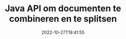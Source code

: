 ---
############################# Static ############################
layout: "product"
date: 2022-10-27T19:41:55
draft: false

product: "Merger"
product_tag: "merger"
platform: "Java"
platform_tag: "java"

############################# Head ############################
head_title: "API voor het samenvoegen van Java-documenten | samenvoegen en verwijderen van Word Excel PDF XPS EPUB"
head_description: "Documenten samenvoegen API voor Java. Pagina's van PDF-, Microsoft Word-, Excel-, presentaties-, Visio-, XPS- en EPUB-indelingen samenvoegen, splitsen, verwisselen, opnieuw ordenen en verwijderen."

############################# Header ############################
title: "Java API om documenten te combineren en te splitsen"
description: "Ontwikkel krachtige apps die pagina's, dia's en diagrammen onderweg kunnen combineren, rippen, shufflen, knippen of verwijderen."
button:
    enable: true

############################# SubMenu ############################
submenu:
    enable: true
    
    left:
        img_alt: "GroupDocs.Merger for Java"
        image: "https://www.groupdocs.cloud/templates/groupdocs/images/product-logos/groupdocs-merger-java.png"
        product: "GroupDocs.Merger"
        platform: "Java"

    middle:
        button:
            # button loop
            - link: "#overview"
              text: "Overzicht"

            # button loop
            - link: "#features"
              text: "Functies"

            # button loop
            - link: "#support"
              text: "Steun"

            # button loop
            - link: "https://products.groupdocs.app/merger"
              text: "Live demonstratie"

            # button loop
            - link: "https://purchase.groupdocs.com/pricing/merger/java"
              text: "Prijzen"

    right:
        link_download: "https://downloads.groupdocs.com/merger"
        link_learn: "https://docs.groupdocs.com/merger/java/"
        link_buy: "https://purchase.groupdocs.com"

############################# Overview ############################
overview:
    enable: true
    content: |
      GroupDocs.Merger voor Java stelt u in staat om snel hoogwaardige bedrijfsapplicaties in Java te ontwikkelen. Met weinig codering kunnen uw Java-toepassingen samenvoegen, rippen, shuffle, knippen en verwijderen van een enkele pagina of een batch pagina's, dia's en diagrammen. Samenvoegbewerkingen kunnen ook worden uitgevoerd op beveiligde bestanden van bekende en onbekende indeling door wachtwoordbeveiliging toe te passen of te verwijderen.  

      
    tabs:
      enable: true
      
      ## TAB ONE ##
      tab_one:
        description: |
          Hieronder volgt een overzicht van GroupDocs.Merger voor Java:
      
        left:
          enable: true
          icon: "fab fa-html5"
          title: "Documentbewerkingen"
          content: |
            * Paginavolgorde wijzigen
            * Pagina's verwijderen of verwijderen
            * Document splitsen of breken
            * Twee pagina's omwisselen of in willekeurige volgorde afspelen
            * Enkele of meerdere pagina's bijsnijden
            * Meerdere documenten samenvoegen
        
        right:
          enable: true
          icon: "fab fa-html5"
          title: "Beveiligingsoperaties"
          content: |
            * Documentbeveiliging instellen
            * Controleer de documentbeveiligingsstatus
            * Documentwachtwoord instellen
            * Documentwachtwoord bijwerken
            * Documentwachtwoord verwijderen
      
      ## TAB TWO ##
      tab_two:
        description: |
          GroupDocs.Merger voor Java ondersteunt het samenvoegen van de volgende [documentbestandsindelingen](https://docs.groupdocs.com/merger/java/supported-document-formats/):

        left:
          enable: true
          table:
            # table loop
            - title: "Microsoft Office"
              content: |
                * **Woord:** DOC, DOCX, DOCM, DOT, DOTX, DOTM, RTF, TXT
                * **Excel:** XLS, XLSX, XLSM, XLSB, XLTM, XLT, XLTM, XLTX, XLAM, SXC, SpreadsheetML
                * **PowerPoint:** PPT, PPTX, PPS, PPSX, PPSM, POT, POTM, POTX, PPTM
                * **OneNote:** ONE

        right:
          enable: true
          table:
            # table loop
            - title: "OpenDocument en andere indelingen"
              content: |
                * **OpenDocument-indelingen**: ODT, OTT, ODP, OTP, ODS
                * **Vaste lay-out**: PDF, XPS
                * **Afbeeldingen**: BMP, PNG, TIFF
                * **Web**: HTML, MHT, MHTML
                * **Tekst**: TXT, CSV, TSV
                * **LaTex**: TEX
                * **E-boek**: EPUB

      ## TAB THREE ##
      tab_three:
        description: |
          GroupDocs.Merger voor Java ondersteunt de volgende besturingssystemen, frameworks en pakketbeheerders:
        
        left:
          enable: true
          table:
            # table loop
            - icon: "fab fa-windows"
              title: "Besturingssystemen"
              content: |
                * Microsoft Windows-bureaublad
                * Microsoft Windows-server
                * Linux
                * MacOS

            # table loop
            - icon: "fas fa-code"
              title: "Ondersteunde kaders"
              content: |
                * Java7 (1.7)
                * Java8 (1.8)
                * Java 10
                * Java 11 en hoger

        right:
          enable: true
          table:
            # table loop
            - icon: "fas fa-box"
              title: "Automatiseringstool bouwen"
              content: |
                * Maven

            # table loop
            - icon: "fas fa-tools"
              title: "Ontwikkelomgevingen"
              content: |
                * NetBeans
                * IntelliJ IDEE
                * Verduistering
                {tabs.tab_three.right.content_2.line_4}
                {tabs.tab_three.right.content_2.line_5}

############################# Features ############################
features:
    enable: true
    title: "GroupDocs.Merger voor Java-functies"

    feature:
      # feature loop
      - icon: "fas fa-copy"
        content: "Voeg verschillende pagina's, dia's en diagrammen samen tot één bestand"
       
      # feature loop
      - icon: "fas fa-eye"
        content: "Grote documenten rippen en splitsen in meerdere kleinere bestanden"

      # feature loop
      - icon: "fas fa-bolt"
        content: "Shuffle en reorganiseer pagina's, dia's of diagrammen"
      
      # feature loop
      - icon: "fas fa-file-powerpoint"
        content: "Wissel en verwissel twee pagina's, dia's of diagrammen met elkaar binnen een document"

      # feature loop
      - icon: "fas fa-code"
        content: "Document knippen en bijsnijden door specifieke pagina's, dia's of diagrammen te verwijderen"

      # feature loop
      - icon: "fas fa-cloud"
        content: "Verwijder enkele of verzameling pagina's, dia's of diagrammen"

      # feature loop
      - icon: "fas fa-remove-format"
        content: "Een groot aantal documenten in batches samenvoegen en samenvoegen"

      # feature loop
      - icon: "fas fa-comment-slash"
        content: "Programmatisch in Java controleren of een document is beveiligd met een wachtwoord"

      # feature loop
      - icon: "fas fa-location-arrow"
        content: "Wachtwoord van bekende en onbekende documentformaten instellen, resetten en verwijderen"

      # feature loop
      - icon: "fas fa-border-all"
        content: "Splits één tekstbestand naar meerdere op regelnummers"

      # feature loop
      - icon: "fas fa-wrench"
        content: "Afbeeldingsweergave van documentpagina's ophalen"

      # feature loop
      - icon: "fas fa-columns"
        content: "Meerdere documenten van verschillende formaten samenvoegen tot één enkel PDF-bestand"

      # feature loop
      - icon: "fas fa-file-word"
        content: "OLE-objecten invoegen in PDF-, Word-, Excel-, PowerPoint- en Open Document-indelingen"

      # feature loop
      - icon: "fas fa-envelope"
        content: "Programmatisch bestanden toevoegen aan een PDF-document"

      # feature loop
      - icon: "fas fa-print"
        content: "Document aan diagram toevoegen via OLE-objecten"

      # feature loop
      - icon: "fas fa-file-archive"
        content: "Voeg verschillende soorten documenten (DOC, XLS, PPT enz.) samen in één enkel PDF-bestand"

      # feature loop
      - icon: "fas fa-lock"
        content: "Importeer eenvoudig OLE-objecten in Microsoft Word-, Excel-, presentatie- en OpenDocument-bestandstypen"

      # feature loop
      - icon: "fas fa-file-code"
        content: "Voeg andere documenten toe aan de diagrampagina via OLE-objecten"

    more_feature:
      # more_feature_loop
      - title: "Gewenste pagina's uit documenten verwijderen"
        content: |
          Met GroupDocs.Merger voor Java API kunt u ongewenste pagina's uit uw document selecteren en verwijderen.
      
      # more_feature_loop
      - title: "Controleer wachtwoord van onbekend documentformaat"
        content: "Zelfs als het formaat van een bepaald document onbekend is, stelt GroupDocs.Merger voor Java u in staat om het documentwachtwoord te controleren en op te halen, indien beschikbaar."

      # more_feature_loop
      - title: "Word lid van met een wachtwoord beveiligde documenten van bekende indelingen"
        content: "Met GroupDocs.Merger voor Java API kunt u een lijst met documenten van bekende en onbekende formaten krijgen."

############################# Support ############################
support:
    enable: true

############################# Solutions ############################
solutions:
    enable: true
    title: "GroupDocs.Merger biedt API's voor het samenvoegen van documenten voor andere populaire ontwikkelomgevingen"

    solution:
        # solution loop
        - img_alt: "GroupDocs.Merger voor .NET"
          image: "https://www.groupdocs.cloud/templates/groupdocs/images/product-logos/groupdocs-merger-net.png"
          product: "GroupDocs.Merger"
          platform: ".NET"
          link: "/merger/net/"

############################# Back to top ###############################
back_to_top:
  enable: true
---